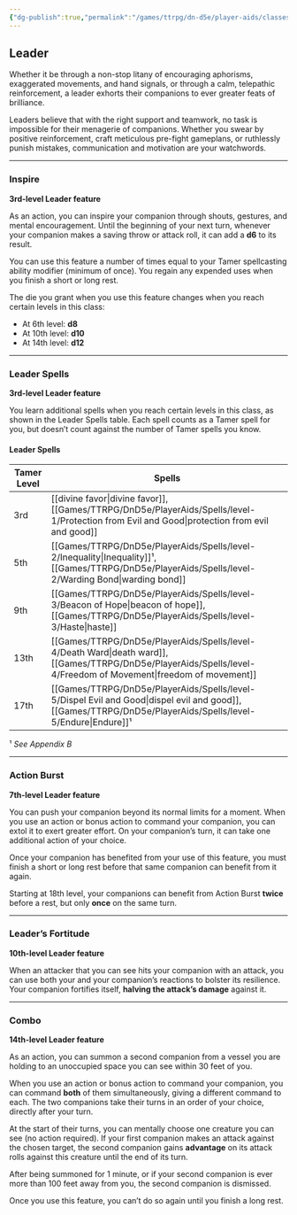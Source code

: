 ```yaml
---
{"dg-publish":true,"permalink":"/games/ttrpg/dn-d5e/player-aids/classes/class-specialisations/tamer-leader-paradigm/","tags":["Sub-Class","TTRPG/DND/5e"],"noteIcon":""}
---
```


## Leader

Whether it be through a non-stop litany of encouraging aphorisms, exaggerated movements, and hand signals, or through a calm, telepathic reinforcement, a leader exhorts their companions to ever greater feats of brilliance.

Leaders believe that with the right support and teamwork, no task is impossible for their menagerie of companions. Whether you swear by positive reinforcement, craft meticulous pre-fight gameplans, or ruthlessly punish mistakes, communication and motivation are your watchwords.

---

### Inspire  
**3rd-level Leader feature**  

As an action, you can inspire your companion through shouts, gestures, and mental encouragement. Until the beginning of your next turn, whenever your companion makes a saving throw or attack roll, it can add a **d6** to its result.

You can use this feature a number of times equal to your Tamer spellcasting ability modifier (minimum of once). You regain any expended uses when you finish a short or long rest.

The die you grant when you use this feature changes when you reach certain levels in this class:  
- At 6th level: **d8**  
- At 10th level: **d10**  
- At 14th level: **d12**

---

### Leader Spells  
**3rd-level Leader feature**  

You learn additional spells when you reach certain levels in this class, as shown in the Leader Spells table. Each spell counts as a Tamer spell for you, but doesn’t count against the number of Tamer spells you know.

#### Leader Spells

| Tamer Level | Spells                                      |
|-------------|---------------------------------------------|
| 3rd         | [[divine favor\|divine favor]], [[Games/TTRPG/DnD5e/PlayerAids/Spells/level-1/Protection from Evil and Good\|protection from evil and good]] |
| 5th         | [[Games/TTRPG/DnD5e/PlayerAids/Spells/level-2/Inequality\|Inequality]]¹, [[Games/TTRPG/DnD5e/PlayerAids/Spells/level-2/Warding Bond\|warding bond]]              |
| 9th         | [[Games/TTRPG/DnD5e/PlayerAids/Spells/level-3/Beacon of Hope\|beacon of hope]], [[Games/TTRPG/DnD5e/PlayerAids/Spells/level-3/Haste\|haste]]                   |
| 13th        | [[Games/TTRPG/DnD5e/PlayerAids/Spells/level-4/Death Ward\|death ward]], [[Games/TTRPG/DnD5e/PlayerAids/Spells/level-4/Freedom of Movement\|freedom of movement]]         |
| 17th        | [[Games/TTRPG/DnD5e/PlayerAids/Spells/level-5/Dispel Evil and Good\|dispel evil and good]], [[Games/TTRPG/DnD5e/PlayerAids/Spells/level-5/Endure\|Endure]]¹           |

¹ *See Appendix B*

---

### Action Burst  
**7th-level Leader feature**  

You can push your companion beyond its normal limits for a moment. When you use an action or bonus action to command your companion, you can extol it to exert greater effort. On your companion’s turn, it can take one additional action of your choice.

Once your companion has benefited from your use of this feature, you must finish a short or long rest before that same companion can benefit from it again.

Starting at 18th level, your companions can benefit from Action Burst **twice** before a rest, but only **once** on the same turn.

---

### Leader’s Fortitude  
**10th-level Leader feature**  

When an attacker that you can see hits your companion with an attack, you can use both your and your companion’s reactions to bolster its resilience. Your companion fortifies itself, **halving the attack’s damage** against it.

---

### Combo  
**14th-level Leader feature**  

As an action, you can summon a second companion from a vessel you are holding to an unoccupied space you can see within 30 feet of you.

When you use an action or bonus action to command your companion, you can command **both** of them simultaneously, giving a different command to each. The two companions take their turns in an order of your choice, directly after your turn.

At the start of their turns, you can mentally choose one creature you can see (no action required). If your first companion makes an attack against the chosen target, the second companion gains **advantage** on its attack rolls against this creature until the end of its turn.

After being summoned for 1 minute, or if your second companion is ever more than 100 feet away from you, the second companion is dismissed.

Once you use this feature, you can’t do so again until you finish a long rest.

